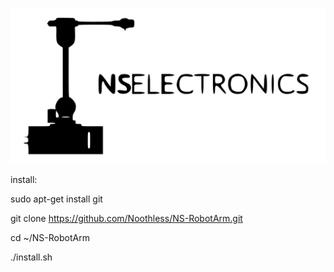 ![logo](images/robot_icon_and_logo.jpg)

install:

sudo apt-get install git

git clone https://github.com/Noothless/NS-RobotArm.git

cd ~/NS-RobotArm

./install.sh

